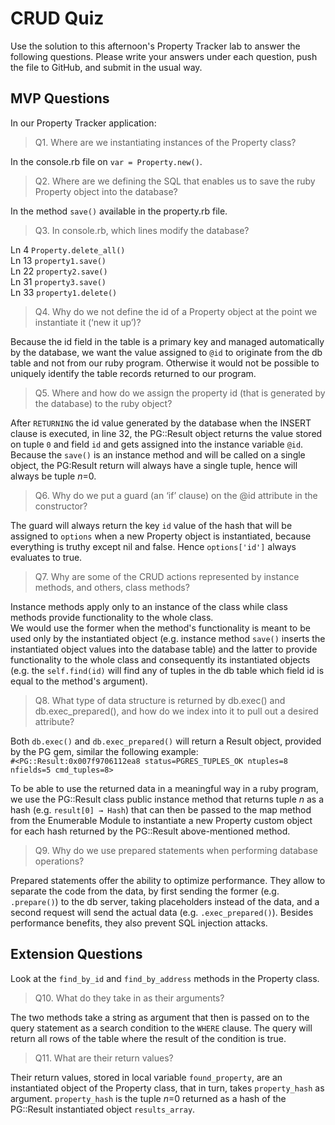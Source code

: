 # CRUD Quiz

Use the solution to this afternoon's Property Tracker lab to answer the following questions. Please write your answers under each question, push the file to GitHub, and submit in the usual way.

## MVP Questions

In our Property Tracker application:

>Q1. Where are we instantiating instances of the Property class?

In the console.rb file on `var = Property.new()`.

>Q2. Where are we defining the SQL that enables us to save the ruby Property object into the database?

In the method `save()` available in the property.rb file.

>Q3. In console.rb, which lines modify the database?

Ln 4 `Property.delete_all()`<br>
Ln 13 `property1.save()`<br>
Ln 22 `property2.save()`<br>
Ln 31 `property3.save()`<br>
Ln 33 `property1.delete()`<br>

>Q4. Why do we not define the id of a Property object at the point we instantiate it (‘new it up’)?

Because the id field in the table is a primary key and managed automatically by the database, we want the value assigned to `@id` to originate from the db table and not from our ruby program. Otherwise it would not be possible to uniquely identify the table records returned to our program.

>Q5. Where and how do we assign the property id (that is generated by the database) to the ruby object?

After `RETURNING` the id value generated by the database when the INSERT clause is executed, in line 32, the PG::Result object returns the value stored on tuple `0` and field `id` and gets assigned into the instance variable `@id`. Because the `save()` is an instance method and will be called on a single object, the PG:Result return will always have a single tuple, hence will always be tuple *n*=0.

>Q6. Why do we put a guard (an ‘if’ clause) on the @id attribute in the constructor?

The guard will always return the key `id` value of the hash that will be assigned to `options` when a new Property object is instantiated, because everything is truthy except nil and false. Hence `options['id']` always evaluates to true.

>Q7. Why are some of the CRUD actions represented by instance methods, and others, class methods?

Instance methods apply only to an instance of the class while class methods provide functionality to the whole class.<br>
We would use the former when the method's functionality is meant to be used only by the instantiated object (e.g. instance method `save()` inserts the instantiated object values into the database table) and the latter to provide functionality to the whole class and consequently its instantiated objects (e.g. the `self.find(id)` will find any of tuples in the db table which field id is equal to the method's argument).

>Q8. What type of data structure is returned by db.exec() and db.exec_prepared(), and how do we index into it to pull out a desired attribute?

Both `db.exec()` and `db.exec_prepared()` will return a Result object, provided by the PG gem, similar the following example:<br>
```#<PG::Result:0x007f9706112ea8 status=PGRES_TUPLES_OK ntuples=8 nfields=5 cmd_tuples=8>```<br>

To be able to use the returned data in a meaningful way in a ruby program, we use the PG::Result class public instance method that returns tuple *n* as a hash (e.g. `result[0] → Hash`) that can then be passed to the map method from the Enumerable Module to instantiate a new Property custom object for each hash returned by the PG::Result above-mentioned method.


>Q9. Why do we use prepared statements when performing database operations?

Prepared statements offer the ability to optimize performance. They allow to separate the code from the data, by first sending the former (e.g. `.prepare()`) to the db server, taking placeholders instead of the data, and a second request will send the actual data (e.g. `.exec_prepared()`). Besides performance benefits, they also prevent SQL injection attacks.

## Extension Questions

Look at the `find_by_id` and `find_by_address` methods in the Property class.

>Q10. What do they take in as their arguments?

The two methods take a string as argument that then is passed on to the query statement as a search condition to the `WHERE` clause. The query will return all rows of the table where the result of the condition is true.

>Q11. What are their return values?

Their return values, stored in local variable `found_property`, are an instantiated object of the Property class, that in turn, takes `property_hash` as argument. `property_hash` is the tuple *n*=0 returned as a hash of the PG::Result instantiated object `results_array`.
